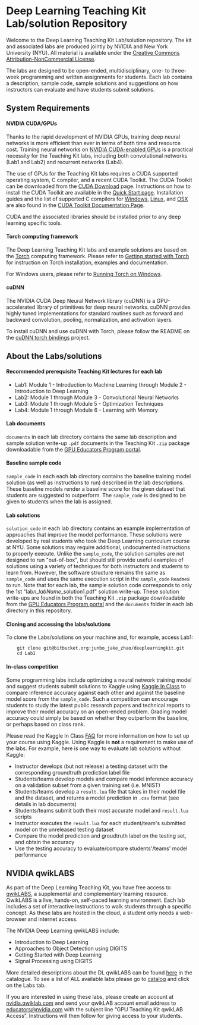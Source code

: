 # Deep Learning Teaching Kit Lab/solution Repository

Welcome to the Deep Learning Teaching Kit Lab/solution repository. The kit and associated labs are produced jointly by NVIDIA and New York University (NYU).  All material is available under the [Creative Commons Attribution-NonCommercial License](http://creativecommons.org/licenses/by-nc/4.0/).

The labs are designed to be open-ended, multidisciplinary, one- to three-week programming and written assignments for students. Each lab contains a description, sample code, sample solutions and suggestions on how instructors can evaluate and have students submit solutions. 

## System Requirements

#### NVIDIA CUDA/GPUs

Thanks to the rapid development of NVIDIA GPUs, training deep neural networks is more efficient than ever in terms of both time and resource cost. Training neural networks on [NVIDIA CUDA-enabled GPUs](https://developer.nvidia.com/cuda-gpus) is a practical necessity for the Teaching Kit labs, including both convolutional networks (Lab1 and Lab2) and recurrent networks (Lab4).

The use of GPUs for the Teaching Kit labs requires a CUDA supported operating system, C compiler, and a recent CUDA Toolkit. The CUDA Toolkit can be downloaded
from the [CUDA Download](https://developer.nvidia.com/cuda-downloads) page. Instructions on how to install the CUDA Toolkit are available in the
[Quick Start page](http://docs.nvidia.com/cuda/cuda-quick-start-guide/index.html). Installation guides and the list of supported C compilers for [Windows](http://docs.nvidia.com/cuda/cuda-installation-guide-microsoft-windows/index.html), [Linux](http://docs.nvidia.com/cuda/cuda-installation-guide-linux/index.html), and
[OSX](http://docs.nvidia.com/cuda/cuda-installation-guide-mac-os-x/index.html) are also found in the [CUDA Toolkit Documentation Page](http://docs.nvidia.com/cuda/index.html).

CUDA and the associated libraries should be installed prior to any deep learning specific tools.

#### Torch computing framework
    
The Deep Learning Teaching Kit labs and example solutions are based on the [Torch](http://torch.ch) computing framework. Please refer to [Getting started with Torch](http://torch.ch/docs/getting-started.html) for instruction on Torch installation, examples and documentation.

For Windows users, please refer to [Running Torch on Windows](https://github.com/torch/torch7/wiki/Windows#using-a-virtual-machine).

#### cuDNN

The NVIDIA CUDA Deep Neural Network library (cuDNN) is a GPU-accelerated library of primitives for deep neural networks. cuDNN provides highly tuned implementations for standard routines such as forward and backward convolution, pooling, normalization, and activation layers.

To install cuDNN and use cuDNN with Torch, please follow the README on the [cuDNN torch bindings](https://github.com/soumith/cudnn.torch) project.

## About the Labs/solutions

#### Recommended prerequisite Teaching Kit lectures for each lab
* Lab1: Module 1 - Introduction to Machine Learning through Module 2 - Introduction to Deep Learning
* Lab2: Module 1 through Module 3 - Convolutional Neural Networks
* Lab3: Module 1 through Module 5 - Optimization Techniques
* Lab4: Module 1 through Module 6 - Learning with Memory

#### Lab documents
`documents` in each lab directory contains the same lab description and sample solution write-up `.pdf` documents in the Teaching Kit `.zip` package downloadable from the [GPU Educators Program portal](https://developer.nvidia.com/educators).

#### Baseline sample code
`sample_code` in each each lab directory contains the baseline training model solution (as well as instructions to run) described in the lab descriptions. These baseline models render a baseline score for the given dataset that students are suggested to outperform. The `sample_code` is designed to be given to students when the lab is assigned.

#### Lab solutions
`solution_code` in each lab directory contains an example implementation of approaches that improve the model performance. These solutions were developed by real students who took the Deep Learning curriculum course at NYU. Some solutions may require additional, undocumented instructions to properly execute. 
Unlike the `sample_code`, the solution samples are not designed to run "out-of-box", but should still provide useful examples of solutions using a variety of techniques for both instructors and students to learn from.
However, the software structure remains the same as `sample_code` and uses the same execution script in the `sample_code` `Readme`s to run. 
Note that for each lab, the sample solution code corresponds to only the 1st "lab*n*_*labName*_solution1.pdf" solution write-up. These solution write-ups are found in both the Teaching Kit `.zip` package downloadable from the [GPU Educators Program portal](https://developer.nvidia.com/educators) and the `documents` folder in each lab directory in this repository.

#### Cloning and accessing the labs/solutions

To clone the Labs/solutions on your machine and, for example, access Lab1:
```
    git clone git@bitbucket.org:junbo_jake_zhao/deeplearningkit.git
    cd Lab1
```

#### In-class competition    
Some programming labs include optimizing a neural network training model and suggest students submit solutions to Kaggle using [Kaggle In Class](https://inclass.kaggle.com/) to compare inference accuracy against each other and against the baseline model score from the `sample_code`. Such a competition can encourage students to study the latest public research papers and technical reports to improve their model accuracy on an open-ended problem. Grading model accuracy could simply be based on whether they outperform the baseline, or perhaps based on class rank.

Please read the Kaggle In Class [FAQ](https://www.kaggle.com/wiki/KaggleInClass) for more information on how to set up your course using Kaggle. Using Kaggle is **not** a requirement to make use of the labs. For example, here is one way to evaluate lab solutions without Kaggle:

- Instructor develops (but not release) a testing dataset with the corresponding groundtruth prediction label file
- Students/teams develop models and compare model inference accuracy on a validation subset from a given training set (i.e. MNIST)
- Students/teams develop a `result.lua` file that takes in their model file and the dataset, and returns a model prediction in `.csv` format (see details in lab documents)
- Students/teams submit both their most accurate model and `result.lua` scripts
- Instructor executes the `result.lua` for each student/team's submitted model on the unreleased testing dataset
- Compare the model prediction and groudtruth label on the testing set, and obtain the accuracy
- Use the testing accuracy to evaluate/compare students'/teams' model performance

## NVIDIA qwikLABS

As part of the Deep Learning Teaching Kit, you have free access to [qwikLABS](https://nvidia.qwiklab.com), a supplemental and complementary learning resource. QwikLABS is a live, hands-on, self-paced learning environment. Each lab includes a set of interactive instructions to walk students through a specific concept. As these labs are hosted in the cloud, a student only needs a web-browser and internet access.

The NVIDIA Deep Learning qwikLABS include:
 
- Introduction to Deep Learning
- Approaches to Object Detection using DIGITS
- Getting Started with Deep Learning
- Signal Processing using DIGITS

More detailed descriptions about the DL qwikLABS can be found [here](https://nvidia.qwiklab.com/tags/Deep%20Learning) in the catalogue. To see a list of ALL available labs please go to [catalog](https://nvidia.qwiklab.com/catalog) and click on the Labs tab.

If you are interested in using these labs, please create an account at [nvidia.qwiklab.com](https://nvidia.qwiklab.com) and send your qwikLAB account email address to [educators@nvidia.com](mailto:educators@nvidia.com) with the subject line “GPU Teaching Kit qwikLAB Access”. Instructions will then follow for giving access to your students.